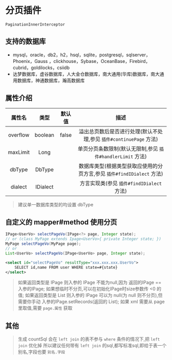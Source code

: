 # 分页插件

`PaginationInnerInterceptor`

## 支持的数据库

- mysql，oracle，db2，h2，hsql，sqlite，postgresql，sqlserver，Phoenix，Gauss ，clickhouse，Sybase，OceanBase，Firebird，cubrid，goldilocks，csiidb
- 达梦数据库，虚谷数据库，人大金仓数据库，南大通用(华库)数据库，南大通用数据库，神通数据库，瀚高数据库

## 属性介绍

|  属性名  |   类型   | 默认值 |                             描述                             |
| :------: | :------: | :----: | :----------------------------------------------------------: |
| overflow | boolean  | false  | 溢出总页数后是否进行处理(默认不处理,参见 `插件#continuePage` 方法) |
| maxLimit |   Long   |        |  单页分页条数限制(默认无限制,参见 `插件#handlerLimit` 方法)  |
|  dbType  |  DbType  |        | 数据库类型(根据类型获取应使用的分页方言,参见 `插件#findIDialect` 方法) |
| dialect  | IDialect |        |          方言实现类(参见 `插件#findIDialect` 方法)           |

> 建议单一数据库类型的均设置 dbType

## 自定义的 mapper#method 使用分页

```java
IPage<UserVo> selectPageVo(IPage<?> page, Integer state);
// or (class MyPage extends Ipage<UserVo>{ private Integer state; })
MyPage selectPageVo(MyPage page);
// or
List<UserVo> selectPageVo(IPage<UserVo> page, Integer state);
```

```xml
<select id="selectPageVo" resultType="xxx.xxx.xxx.UserVo">
    SELECT id,name FROM user WHERE state=#{state}
</select>
```

> 如果返回类型是 IPage 则入参的 IPage 不能为null,因为 返回的IPage == 入参的IPage; 如果想临时不分页,可以在初始化IPage时size参数传 <0 的值;
> 如果返回类型是 List 则入参的 IPage 可以为 null(为 null 则不分页),但需要你手动 入参的IPage.setRecords(返回的 List);
> 如果 xml 需要从 page 里取值,需要 `page.属性` 获取

## 其他

> 生成 countSql 会在 `left join` 的表不参与 `where` 条件的情况下,把 `left join` 优化掉
> 所以建议任何带有 `left join` 的sql,都写标准sql,即给于表一个别名,字段也要 `别名.字段`

